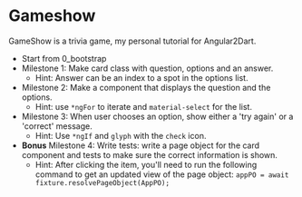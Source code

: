 # Gameshow
GameShow is a trivia game, my personal tutorial for Angular2Dart.

- Start from 0_bootstrap
- Milestone 1: Make card class with question, options and an answer.
   - Hint: Answer can be an index to a spot in the options list.
- Milestone 2: Make a component that displays the question and the options.
   - Hint: use `*ngFor` to iterate and `material-select` for the list.
- Milestone 3: When user chooses an option, show either a 'try again' or a 'correct' message.
   - Hint: Use `*ngIf` and `glyph` with the `check` icon.
- **Bonus** Milestone 4: Write tests: write a page object for the card component and tests to make sure the correct
information is shown.
   - Hint: After clicking the item, you'll need to run the following command to get an updated view of the page object:
   `appPO = await fixture.resolvePageObject(AppPO);`